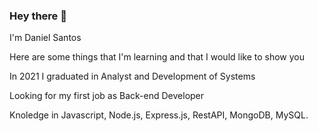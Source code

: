 ### Hey there 👋
I'm Daniel Santos

Here are some things that I'm learning and that I would like to show you

In 2021 I graduated in Analyst and Development of Systems

Looking for my first job as Back-end Developer

Knoledge in Javascript, Node.js, Express.js, RestAPI, MongoDB, MySQL.
